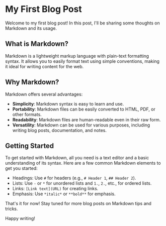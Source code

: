 # My First Blog Post

Welcome to my first blog post! In this post, I'll be sharing some thoughts on Markdown and its usage.

## What is Markdown?

Markdown is a lightweight markup language with plain-text formatting syntax. It allows you to easily format text using simple conventions, making it ideal for writing content for the web.

## Why Markdown?

Markdown offers several advantages:

- **Simplicity**: Markdown syntax is easy to learn and use.
- **Portability**: Markdown files can be easily converted to HTML, PDF, or other formats.
- **Readability**: Markdown files are human-readable even in their raw form.
- **Versatility**: Markdown can be used for various purposes, including writing blog posts, documentation, and notes.

## Getting Started

To get started with Markdown, all you need is a text editor and a basic understanding of its syntax. Here are a few common Markdown elements to get you started:

- Headings: Use `#` for headers (e.g., `# Header 1`, `## Header 2`).
- Lists: Use `-` or `*` for unordered lists and `1.`, `2.`, etc., for ordered lists.
- Links: `[Link text](URL)` for creating links.
- Emphasis: Use `*italic*` or `**bold**` for emphasis.

That's it for now! Stay tuned for more blog posts on Markdown tips and tricks.

Happy writing!
